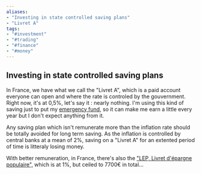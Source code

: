 ```yaml
---
aliases: 
- "Investing in state controlled saving plans"
- "Livret A"
tags:
- "#investment"
- "#trading"
- "#finance"
- "#money"
---
```


## Investing in state controlled saving plans

In France, we have what we call the "Livret A", which is a paid account everyone can open and where the rate is controled by the gouvernment. Right now, it's at 0,5%, let's say it : nearly nothing. I'm using this kind of saving just to put my [emergency fund](Emergency%20fund.md), so it can make me earn a little every year but I don't expect anything from it. 

Any saving plan which isn't remunerate more than the inflation rate should be totally avoided for long term saving. As the inflation is controlled by central banks at a mean of 2%, saving on a "Livret A" for an extented period of time is litteraly losing money. 

With better remuneration, in France, there's also the ["LEP, Livret d'épargne populaire",](https://www.service-public.fr/particuliers/vosdroits/F2367) which is at 1%, but ceiled to 7700€ in total...


